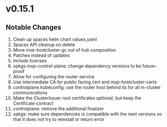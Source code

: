# v0.15.1

## Notable Changes

1. Clean up spaces helm chart values.yaml
2. Spaces API cleanup on delete
3. Move mxe-hostcluster-gc out of hub composition
4. Patches instead of updates
5. Include licenses
6. xpkgs.mxp-control-plane: change dependency versions to be future-proof
7. Allow for configuring the router service
8. Use intermediate CA for public facing cert and mxp-hostcluster-certs
9. controlplane.kubeconfig: use the router host behind tls for all in-cluster communications
10. Make the ClusterIssuer root certificates optional, but keep the Certificate contract
11. controlplane: remove the additional finalizer
12. xpkgs: make sure dependencies is compatible with the next versions so that it does not try to reinstall or return error
